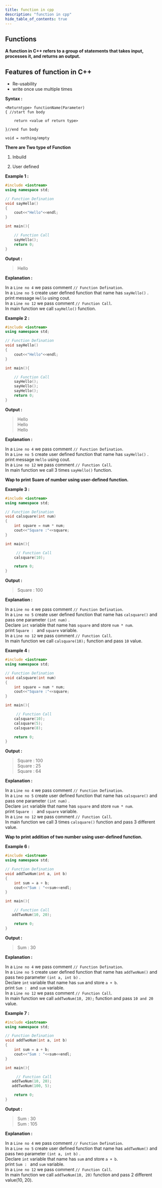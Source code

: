 ```yaml
---
title: function in cpp
description: "function in cpp"
hide_table_of_contents: true
---
```


## Functions

**A function in C++ refers to a group of statements that takes input, processes it, and returns an output.**

## Features of function in C++

- Re-usability
- write once use multiple times

**Syntax :**

```
<Returntype> functionName(Parameter)
{ //start fun body

    return <value of return type>

}//end fun body

void = nothing/empty
```

**There are Two type of Function**

1. Inbuild

2. User defined

**Example 1 :**

```cpp showLineNumbers = "true"
#include <iostream>
using namespace std;

// Function Defination
void sayHello()
{
    cout<<"Hello"<<endl;
}

int main(){

    // Function Call
    sayHello();
    return 0;
}
```

**Output :**

> Hello

**Explanation :**

In a `Line no 4` we pass comment `// Function Defination`.<br/>
In a `Line no 5` create user defined function that name has `sayHello()` .<br/>
print message `Hello` using cout.<br/>
In a `Line no 12` we pass comment `// Function Call`.<br/>
In main function we call `sayHello()` function.<br/>

**Example 2 :**

```cpp showLineNumbers = "true"
#include <iostream>
using namespace std;

// Function Defination
void sayHello()
{
    cout<<"Hello"<<endl;
}

int main(){

    // Function Call
    sayHello();
    sayHello();
    sayHello();
    return 0;
}
```

**Output :**

> Hello<br/>
> Hello<br/>
> Hello<br/>

**Explanation :**

In a `Line no 4` we pass comment `// Function Defination`.<br/>
In a `Line no 5` create user defined function that name has `sayHello()` .<br/>
print message `Hello` using cout.<br/>
In a `Line no 12` we pass comment `// Function Call`.<br/>
In main function we call 3 times `sayHello()` function.<br/>

**Wap to print Suare of number using user-defined function.**

**Example 3 :**

```cpp showLineNumbers = "true"
#include <iostream>
using namespace std;

// Function Defination
void calsquare(int num)
{
    int square = num * num;
    cout<<"Square :"<<square;
}

int main(){

     // Function Call
    calsquare(10);

    return 0;
}
```

**Output :**

> Square : 100

**Explanation :**

In a `Line no 4` we pass comment `// Function Defination`.<br/>
In a `Line no 5` create user defined function that name has `calsquare()` and pass one parameter `(int num)` .<br/>
Declare `int` variable that name has `square` and store `num * num`.<br/>
print `Square : ` and `square` variable.<br/>
In a `Line no 12` we pass comment `// Function Call`.<br/>
In main function we call `calsquare(10);` function and pass `10` value.<br/>

**Example 4 :**

```cpp showLineNumbers = "true"
#include <iostream>
using namespace std;

// Function Defination
void calsquare(int num)
{
    int square = num * num;
    cout<<"Square :"<<square;
}

int main(){

     // Function Call
    calsquare(10);
    calsquare(5);
    calsquare(8);

    return 0;
}
```

**Output :**

> Square : 100<br/>
> Square : 25<br/>
> Square : 64<br/>

**Explanation :**

In a `Line no 4` we pass comment `// Function Defination`.<br/>
In a `Line no 5` create user defined function that name has `calsquare()` and pass one parameter `(int num)` .<br/>
Declare `int` variable that name has `square` and store `num * num`.<br/>
print `Square : ` and `square` variable.<br/>
In a `Line no 12` we pass comment `// Function Call`.<br/>
In main function we call 3 times `calsquare()` function and pass 3 different value.<br/>

**Wap to print addition of two number using user-defined function.**

**Example 6 :**

```cpp showLineNumbers = "true"
#include <iostream>
using namespace std;

// Function Defination
void addTwoNum(int a, int b)
{
    int sum = a + b;
    cout<<"Sum : "<<sum<<endl;
}

int main(){

    // Function Call
   addTwoNum(10, 20);

    return 0;
}
```

**Output :**

> Sum : 30

**Explanation :**

In a `Line no 4` we pass comment `// Function Defination`.<br/>
In a `Line no 5` create user defined function that name has `addTwoNum()` and pass two parameter `(int a, int b)` .<br/>
Declare `int` variable that name has `sum` and store `a + b`.<br/>
print `Sum : ` and `sum` variable.<br/>
In a `Line no 12` we pass comment `// Function Call`.<br/>
In main function we call `addTwoNum(10, 20);` function and pass `10 and 20` value.<br/>

**Example 7 :**

```cpp showLineNumbers = "true"
#include <iostream>
using namespace std;

// Function Defination
void addTwoNum(int a, int b)
{
    int sum = a + b;
    cout<<"Sum : "<<sum<<endl;
}

int main(){

     // Function Call
   addTwoNum(10, 20);
   addTwoNum(100, 5);

    return 0;
}
```

**Output :**

> Sum : 30<br/>
> Sum : 105

**Explanation :**

In a `Line no 4` we pass comment `// Function Defination`.<br/>
In a `Line no 5` create user defined function that name has `addTwoNum()` and pass two parameter `(int a, int b)` .<br/>
Declare `int` variable that name has `sum` and store `a + b`.<br/>
print `Sum : ` and `sum` variable.<br/>
In a `Line no 12` we pass comment `// Function Call`.<br/>
In main function we call `addTwoNum(10, 20)` function and pass 2 different value(10, 20).<br/>
